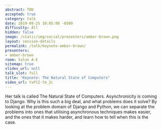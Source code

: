 ```yaml
---
abstract: TBD
accepted: true
category: talk
date: 2019-09-25 10:05:00 -0500
difficulty: All
hidden: false
image: /static/img/social/presenters/amber-brown.png
layout: session-details
permalink: /talk/keynote-amber-brown/
presenters:
- amber-brown
room: Salon A-E
sitemap: true
slides_url: null
talk_slot: full
title: "Keynote: The Natural State of Computers"
video_url: YxP1I-tm_2c
---
```


Her talk is called The Natural State of Computers. Asynchronicity is coming to Django. Why is this such a big deal, and what problems does it solve? By looking at the problem domain of Django and Python, we can separate the problems into ones that utilising asynchronous techniques makes easier, and the ones that it makes harder, and learn how to tell when this is the case.
